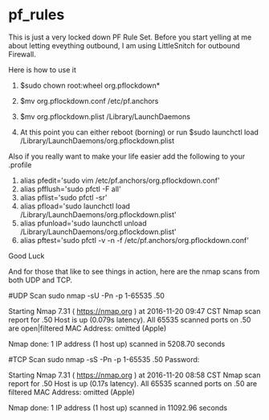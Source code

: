 # pf_rules

This is just a very locked down PF Rule Set. Before you start yelling at me about letting eveything outbound, I am using LittleSnitch for outbound Firewall. 

Here is how to use it

1. $sudo chown root:wheel org.pflockdown*

2. $mv org.pflockdown.conf /etc/pf.anchors

3. $mv org.pflockdown.plist /Library/LaunchDaemons

4. At this point you can either reboot (borning) or run $sudo launchctl load /Library/LaunchDaemons/org.pflockdown.plist

Also if you really want to make your life easier add the following to your .profile

1. alias pfedit='sudo vim /etc/pf.anchors/org.pflockdown.conf'
2. alias pfflush='sudo pfctl -F all'
3. alias pflist='sudo pfctl -sr'
4. alias pfload='sudo launchctl load /Library/LaunchDaemons/org.pflockdown.plist'
5. alias pfunload='sudo launchctl unload /Library/LaunchDaemons/org.pflockdown.plist'
6. alias pftest='sudo pfctl -v -n -f /etc/pf.anchors/org.pflockdown.conf'

Good Luck

And for those that like to see things in action, here are the nmap scans from both UDP and TCP.

#UDP Scan
sudo nmap -sU -Pn -p 1-65535 .50

Starting Nmap 7.31 ( https://nmap.org ) at 2016-11-20 09:47 CST
Nmap scan report for .50
Host is up (0.079s latency).
All 65535 scanned ports on .50 are open|filtered
MAC Address: omitted (Apple)

Nmap done: 1 IP address (1 host up) scanned in 5208.70 seconds

#TCP Scan
sudo nmap -sS -Pn -p 1-65535 .50
Password:

Starting Nmap 7.31 ( https://nmap.org ) at 2016-11-20 08:58 CST
Nmap scan report for .50
Host is up (0.17s latency).
All 65535 scanned ports on .50 are filtered
MAC Address: omitted (Apple)

Nmap done: 1 IP address (1 host up) scanned in 11092.96 seconds
